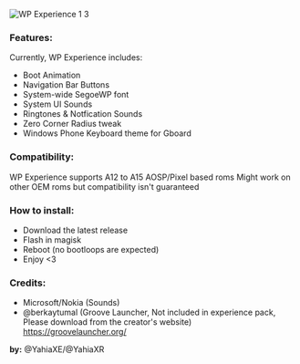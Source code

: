 ![WP Experience 1 3](https://github.com/user-attachments/assets/4e214ba8-4f55-4b74-a30d-465a3638bdff)

### **Features:**
Currently, WP Experience includes:
- Boot Animation
- Navigation Bar Buttons
- System-wide SegoeWP font
- System UI Sounds
- Ringtones & Notfication Sounds
- Zero Corner Radius tweak
- Windows Phone Keyboard theme for Gboard


### **Compatibility:**
WP Experience supports A12 to A15 AOSP/Pixel based roms
Might work on other OEM roms but compatibility isn't guaranteed

### **How to install:**
- Download the latest release
- Flash in magisk
- Reboot (no bootloops are expected)
- Enjoy <3

### **Credits:**
- Microsoft/Nokia (Sounds)
- @berkaytumal (Groove Launcher, Not included in experience pack, Please download from the creator's website)
https://groovelauncher.org/

**by:**
@YahiaXE/@YahiaXR

